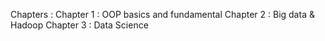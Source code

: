 
Chapters :
            Chapter 1 : OOP basics and fundamental
            Chapter 2 : Big data & Hadoop 
            Chapter 3 : Data Science
            

